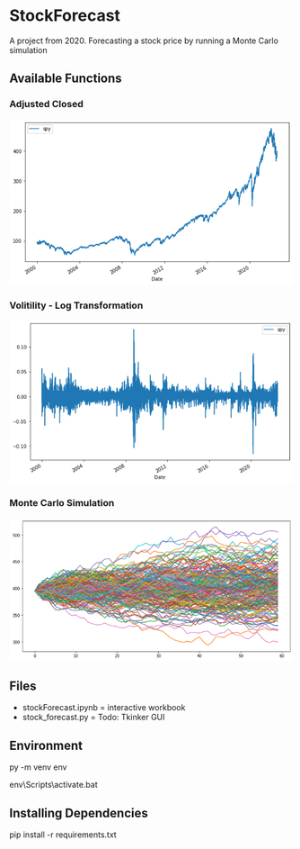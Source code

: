 # StockForecast

A project from 2020. Forecasting a stock price by running a Monte Carlo simulation

## Available Functions

### Adjusted Closed

![Adjusted Close Chart](assets/spy_adj_close.png)

### Volitility - Log Transformation

![Log for Volitility](assets/spy_log_returns.png)

### Monte Carlo Simulation

![Monte Carlo](assets/spy_simulation.png)

## Files

- stockForecast.ipynb = interactive workbook
- stock_forecast.py = Todo: Tkinker GUI

## Environment

py -m venv env

env\Scripts\activate.bat

## Installing Dependencies

pip install -r requirements.txt


